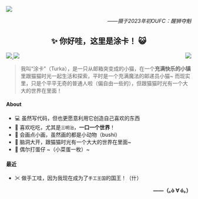 <img src="https://upload-cdn.turka.cn/turka-cn-data/IMG_20230204_114715.jpg?imageMogr2/rquality/50/crop/1280x720/gravity/center" />

<p align="right"><i>——摄于2023年初OUFC：醒狮夺魁</i></p>

<h2 align="center">✨ 你好哇，这里是涂卡！ 😺</h2>

<a href="https://turka.cn">
    <img src="https://img.shields.io/badge/涂卡手账-turka.cn-7ccefe?style=for-the-badge" />
</a>

<a href="https://space.bilibili.com/179467753">
    <img src="https://img.shields.io/badge/Bilibili-涂卡--Turka-fc8bab?style=for-the-badge" />
</a>

<img align="right" src="https://github-readme-stats.vercel.app/api?username=turka-cn&bg_color=7ccefe&title_color=ffffff&text_color=b0e2fe&hide_border=true" />

> 我叫“涂卡”（Turka），是一只从邮箱突变成的小猫，在一个**充满快乐的小镇**里跟猫猫时光一起生活和探索，平时是一个充满魔法的邮递员小猫~
> 而现实里，只是个平平无奇的普通人啦（偏自由一些的），但跟猫猫时光有一个大大的世界在里面！

#### About

- 💻 虽然写代码，但也更愿意利用它创造自己喜欢的东西
- 🥪 喜欢吃吃，尤其是`三明治`，**一口一个世界**！
- 🎨 会画点小画，虽然画的都是小动物（bushi）
- 🌌 脑洞大开，跟猫猫时光有一个大大的世界在里面~
- 🥚 偶尔打蛋仔 ~（小菜蛋一枚）~

#### 最近
- ✂ 做手工哇，因为我现在成为了`手工王国`的国王！（什）

<p align="right"><b>——（｡ò ∀ ó｡）</b></p>

